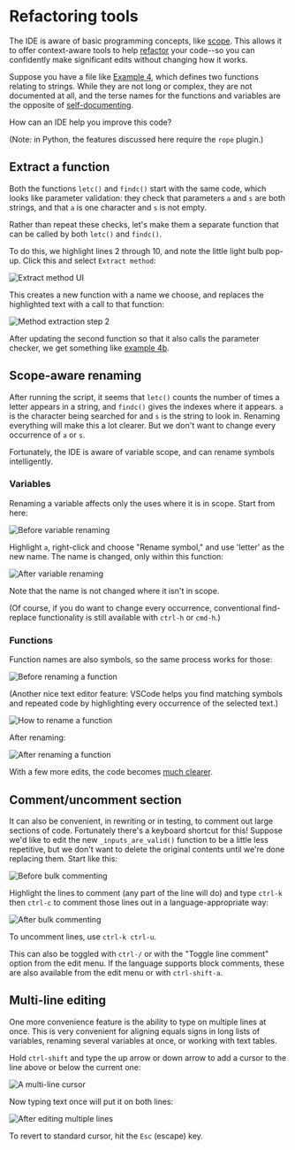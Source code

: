 # Refactoring tools

The IDE is aware of basic programming concepts, like
[scope](https://en.wikipedia.org/wiki/Scope_(computer_science)). This
allows it to offer context-aware tools to help
[refactor](https://en.wikipedia.org/wiki/Code_refactoring) your code--so
you can confidently make significant edits without changing how it works.

Suppose you have a file like [Example 4](./assets/example4.py), which
defines two functions relating to strings. While they are not long or complex,
they are not documented at all, and the terse names for the functions
and variables are the opposite of
[self-documenting](https://en.wikipedia.org/wiki/Self-documenting_code).

How can an IDE help you improve this code?

(Note: in Python, the features discussed here require the `rope` plugin.)

## Extract a function

Both the functions `letc()` and `findc()` start with the same code, which
looks like parameter validation: they check that parameters `a` and `s`
are both strings, and that `a` is one character and `s` is not empty.

Rather than repeat these checks, let's make them a separate
function that can be called by both `letc()` and `findc()`.

To do this, we highlight lines 2 through 10, and note the little light bulb
pop-up. Click this and select `Extract method`:

![Extract method UI](./assets/extract-method.png)

This creates a new function with a name we choose, and replaces the highlighted
text with a call to that function:

![Method extraction step 2](./assets/renamed-extracted.png)

After updating the second function so that it also calls the parameter
checker, we get something like [example 4b](./assets/example4b-extract.py).

## Scope-aware renaming

After running the script, it seems that `letc()` counts the number of times
a letter appears in a string, and `findc()` gives the indexes where it appears.
`a` is the character being searched for and `s` is the string to look in.
Renaming everything will make this a lot clearer. But we don't want to change
every occurrence of `a` or `s`.

Fortunately, the IDE is aware of variable scope, and can rename symbols
intelligently.

### Variables

Renaming a variable affects only the uses where it is in scope. Start from here:

![Before variable renaming](./assets/pre-rename-var.png)

Highlight `a`, right-click and choose "Rename symbol," and use 'letter' as the new
name. The name is changed, only within this function:

![After variable renaming](./assets/post-rename-var.png)

Note that the name is not changed where it isn't in scope.

(Of course, if you do want to change every occurrence, conventional find-replace
functionality is still available with `ctrl-h` or `cmd-h`.)

### Functions

Function names are also symbols, so the same process works for those:

![Before renaming a function](./assets/function-rename-pre.png)

(Another nice text editor feature: VSCode helps you find matching symbols
and repeated code by highlighting every occurrence of the selected text.)

![How to rename a function](./assets/function-rename-during.png)

After renaming:

![After renaming a function](./assets/function-rename-post.png)

With a few more edits, the code becomes
[much clearer](./assets/example4c-rename.py).

## Comment/uncomment section

It can also be convenient, in rewriting or in testing, to comment
out large sections of code. Fortunately there's a keyboard shortcut
for this! Suppose we'd like to edit the new `_inputs_are_valid()`
function to be a little less repetitive, but we don't want to delete
the original contents until we're done replacing them. Start like this:

![Before bulk commenting](./assets/bulk-comment-pre.png)

Highlight the lines to comment (any part of the line will do) and
type `ctrl-k` then `ctrl-c` to comment those lines out in a
language-appropriate way:

![After bulk commenting](./assets/bulk-comment-post.png)

To uncomment lines, use `ctrl-k ctrl-u`.

This can also be toggled with `ctrl-/` or with the "Toggle line comment"
option from the edit menu. If the language supports block comments,
these are also available from the edit menu or with `ctrl-shift-a`.

## Multi-line editing

One more convenience feature is the ability to type on multiple lines
at once. This is very convenient for aligning equals signs in long lists
of variables, renaming several variables at once, or working with text
tables.

Hold `ctrl-shift` and type the up arrow or down arrow to add a cursor to
the line above or below the current one:

![A multi-line cursor](./assets/multi-line-cursor.png)

Now typing text once will put it on both lines:

![After editing multiple lines](./assets/multi-line-cursor-post.png)

To revert to standard cursor, hit the `Esc` (escape) key.
